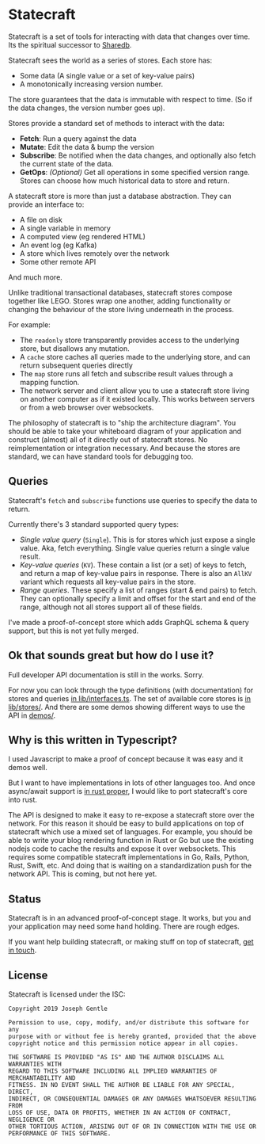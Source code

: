 # Statecraft

Statecraft is a set of tools for interacting with data that changes over time. Its the spiritual successor to [Sharedb](https://github.com/share/sharedb).

Statecraft sees the world as a series of stores. Each store has:

- Some data (A single value or a set of key-value pairs)
- A monotonically increasing version number.

The store guarantees that the data is immutable with respect to time. (So if the data changes, the version number goes up).

Stores provide a standard set of methods to interact with the data:

- **Fetch**: Run a query against the data
- **Mutate**: Edit the data & bump the version
- **Subscribe**: Be notified when the data changes, and optionally also fetch the current state of the data.
- **GetOps**: *(Optional)* Get all operations in some specified version range. Stores can choose how much historical data to store and return.

A statecraft store is more than just a database abstraction. They can provide an interface to:

- A file on disk
- A single variable in memory
- A computed view (eg rendered HTML)
- An event log (eg Kafka)
- A store which lives remotely over the network
- Some other remote API

And much more.

Unlike traditional transactional databases, statecraft stores compose together like LEGO. Stores wrap one another, adding functionality or changing the behaviour of the store living underneath in the process.

For example:

- The `readonly` store transparently provides access to the underlying store, but disallows any mutation.
- A `cache` store caches all queries made to the underlying store, and can return subsequent queries directly
- The `map` store runs all fetch and subscribe result values through a mapping function.
- The network server and client allow you to use a statecraft store living on another computer as if it existed locally. This works between servers or from a web browser over websockets.

The philosophy of statecraft is to "ship the architecture diagram". You should be able to take your whiteboard diagram of your application and construct (almost) all of it directly out of statecraft stores. No reimplementation or integration necessary. And because the stores are standard, we can have standard tools for debugging too.


## Queries

Statecraft's `fetch` and `subscribe` functions use queries to specify the data to return.

Currently there's 3 standard supported query types:

- *Single value query* (`Single`). This is for stores which just expose a single value. Aka, fetch everything. Single value queries return a single value result.
- *Key-value queries* (`KV`). These contain a list (or a set) of keys to fetch, and return a map of key-value pairs in response. There is also an `AllKV` variant which requests all key-value pairs in the store.
- *Range queries*. These specify a list of ranges (start & end pairs) to fetch. They can optionally specify a limit and offset for the start and end of the range, although not all stores support all of these fields.

I've made a proof-of-concept store which adds GraphQL schema & query support, but this is not yet fully merged.


## Ok that sounds great but how do I use it?

Full developer API documentation is still in the works. Sorry.

For now you can look through the type definitions (with documentation) for stores and queries [in lib/interfaces.ts](https://github.com/josephg/statecraft/blob/master/core/lib/interfaces.ts). The set of available core stores is [in lib/stores/](https://github.com/josephg/statecraft/tree/master/core/lib/stores). And there are some demos showing different ways to use the API in [demos/](https://github.com/josephg/statecraft/tree/master/demos).


## Why is this written in Typescript?

I used Javascript to make a proof of concept because it was easy and it demos well.

But I want to have implementations in lots of other languages too. And once async/await support is [in rust proper](https://areweasyncyet.rs), I would like to port statecraft's core into rust.

The API is designed to make it easy to re-expose a statecraft store over the network. For this reason it should be easy to build applications on top of statecraft which use a mixed set of languages. For example, you should be able to write your blog rendering function in Rust or Go but use the existing nodejs code to cache the results and expose it over websockets. This requires some compatible statecraft implementations in Go, Rails, Python, Rust, Swift, etc. And doing that is waiting on a standardization push for the network API. This is coming, but not here yet.


## Status

Statecraft is in an advanced proof-of-concept stage. It works, but you and your application may need some hand holding. There are rough edges.

If you want help building statecraft, or making stuff on top of statecraft, [get in touch](mailto:me@josephg.com).


## License

Statecraft is licensed under the ISC:

```
Copyright 2019 Joseph Gentle

Permission to use, copy, modify, and/or distribute this software for any
purpose with or without fee is hereby granted, provided that the above
copyright notice and this permission notice appear in all copies.

THE SOFTWARE IS PROVIDED "AS IS" AND THE AUTHOR DISCLAIMS ALL WARRANTIES WITH
REGARD TO THIS SOFTWARE INCLUDING ALL IMPLIED WARRANTIES OF MERCHANTABILITY AND
FITNESS. IN NO EVENT SHALL THE AUTHOR BE LIABLE FOR ANY SPECIAL, DIRECT,
INDIRECT, OR CONSEQUENTIAL DAMAGES OR ANY DAMAGES WHATSOEVER RESULTING FROM
LOSS OF USE, DATA OR PROFITS, WHETHER IN AN ACTION OF CONTRACT, NEGLIGENCE OR
OTHER TORTIOUS ACTION, ARISING OUT OF OR IN CONNECTION WITH THE USE OR
PERFORMANCE OF THIS SOFTWARE.
```

